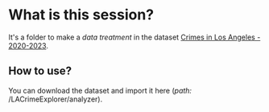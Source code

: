 # What is this session?
It's a folder to make a *data treatment* in the dataset [Crimes in Los Angeles - 2020-2023](https://www.kaggle.com/datasets/asaniczka/crimes-in-los-angeles-2020-2023).

## How to use?
You can download the dataset and import it here (*path:* /LACrimeExplorer/analyzer).
